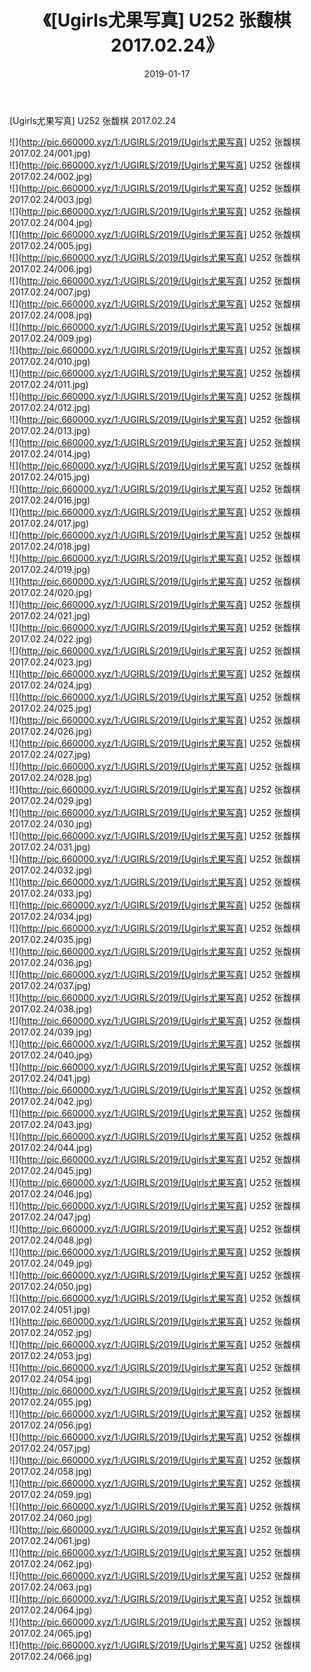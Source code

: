 ﻿---
layout: post
title:  《[Ugirls尤果写真] U252 张馥棋 2017.02.24》
date:   2019-01-17
img: http://pic.660000.xyz/1:/UGIRLS/2019/[Ugirls尤果写真] U252 张馥棋 2017.02.24/000.jpg
categories: [美女, 清纯, 唯美]
---

[Ugirls尤果写真] U252 张馥棋 2017.02.24

 ![](http://pic.660000.xyz/1:/UGIRLS/2019/[Ugirls尤果写真] U252 张馥棋 2017.02.24/001.jpg) <br>![](http://pic.660000.xyz/1:/UGIRLS/2019/[Ugirls尤果写真] U252 张馥棋 2017.02.24/002.jpg) <br>![](http://pic.660000.xyz/1:/UGIRLS/2019/[Ugirls尤果写真] U252 张馥棋 2017.02.24/003.jpg) <br>![](http://pic.660000.xyz/1:/UGIRLS/2019/[Ugirls尤果写真] U252 张馥棋 2017.02.24/004.jpg) <br>![](http://pic.660000.xyz/1:/UGIRLS/2019/[Ugirls尤果写真] U252 张馥棋 2017.02.24/005.jpg) <br>![](http://pic.660000.xyz/1:/UGIRLS/2019/[Ugirls尤果写真] U252 张馥棋 2017.02.24/006.jpg) <br>![](http://pic.660000.xyz/1:/UGIRLS/2019/[Ugirls尤果写真] U252 张馥棋 2017.02.24/007.jpg) <br>![](http://pic.660000.xyz/1:/UGIRLS/2019/[Ugirls尤果写真] U252 张馥棋 2017.02.24/008.jpg) <br>![](http://pic.660000.xyz/1:/UGIRLS/2019/[Ugirls尤果写真] U252 张馥棋 2017.02.24/009.jpg) <br>![](http://pic.660000.xyz/1:/UGIRLS/2019/[Ugirls尤果写真] U252 张馥棋 2017.02.24/010.jpg) <br>![](http://pic.660000.xyz/1:/UGIRLS/2019/[Ugirls尤果写真] U252 张馥棋 2017.02.24/011.jpg) <br>![](http://pic.660000.xyz/1:/UGIRLS/2019/[Ugirls尤果写真] U252 张馥棋 2017.02.24/012.jpg) <br>![](http://pic.660000.xyz/1:/UGIRLS/2019/[Ugirls尤果写真] U252 张馥棋 2017.02.24/013.jpg) <br>![](http://pic.660000.xyz/1:/UGIRLS/2019/[Ugirls尤果写真] U252 张馥棋 2017.02.24/014.jpg) <br>![](http://pic.660000.xyz/1:/UGIRLS/2019/[Ugirls尤果写真] U252 张馥棋 2017.02.24/015.jpg) <br>![](http://pic.660000.xyz/1:/UGIRLS/2019/[Ugirls尤果写真] U252 张馥棋 2017.02.24/016.jpg) <br>![](http://pic.660000.xyz/1:/UGIRLS/2019/[Ugirls尤果写真] U252 张馥棋 2017.02.24/017.jpg) <br>![](http://pic.660000.xyz/1:/UGIRLS/2019/[Ugirls尤果写真] U252 张馥棋 2017.02.24/018.jpg) <br>![](http://pic.660000.xyz/1:/UGIRLS/2019/[Ugirls尤果写真] U252 张馥棋 2017.02.24/019.jpg) <br>![](http://pic.660000.xyz/1:/UGIRLS/2019/[Ugirls尤果写真] U252 张馥棋 2017.02.24/020.jpg) <br>![](http://pic.660000.xyz/1:/UGIRLS/2019/[Ugirls尤果写真] U252 张馥棋 2017.02.24/021.jpg) <br>![](http://pic.660000.xyz/1:/UGIRLS/2019/[Ugirls尤果写真] U252 张馥棋 2017.02.24/022.jpg) <br>![](http://pic.660000.xyz/1:/UGIRLS/2019/[Ugirls尤果写真] U252 张馥棋 2017.02.24/023.jpg) <br>![](http://pic.660000.xyz/1:/UGIRLS/2019/[Ugirls尤果写真] U252 张馥棋 2017.02.24/024.jpg) <br>![](http://pic.660000.xyz/1:/UGIRLS/2019/[Ugirls尤果写真] U252 张馥棋 2017.02.24/025.jpg) <br>![](http://pic.660000.xyz/1:/UGIRLS/2019/[Ugirls尤果写真] U252 张馥棋 2017.02.24/026.jpg) <br>![](http://pic.660000.xyz/1:/UGIRLS/2019/[Ugirls尤果写真] U252 张馥棋 2017.02.24/027.jpg) <br>![](http://pic.660000.xyz/1:/UGIRLS/2019/[Ugirls尤果写真] U252 张馥棋 2017.02.24/028.jpg) <br>![](http://pic.660000.xyz/1:/UGIRLS/2019/[Ugirls尤果写真] U252 张馥棋 2017.02.24/029.jpg) <br>![](http://pic.660000.xyz/1:/UGIRLS/2019/[Ugirls尤果写真] U252 张馥棋 2017.02.24/030.jpg) <br>![](http://pic.660000.xyz/1:/UGIRLS/2019/[Ugirls尤果写真] U252 张馥棋 2017.02.24/031.jpg) <br>![](http://pic.660000.xyz/1:/UGIRLS/2019/[Ugirls尤果写真] U252 张馥棋 2017.02.24/032.jpg) <br>![](http://pic.660000.xyz/1:/UGIRLS/2019/[Ugirls尤果写真] U252 张馥棋 2017.02.24/033.jpg) <br>![](http://pic.660000.xyz/1:/UGIRLS/2019/[Ugirls尤果写真] U252 张馥棋 2017.02.24/034.jpg) <br>![](http://pic.660000.xyz/1:/UGIRLS/2019/[Ugirls尤果写真] U252 张馥棋 2017.02.24/035.jpg) <br>![](http://pic.660000.xyz/1:/UGIRLS/2019/[Ugirls尤果写真] U252 张馥棋 2017.02.24/036.jpg) <br>![](http://pic.660000.xyz/1:/UGIRLS/2019/[Ugirls尤果写真] U252 张馥棋 2017.02.24/037.jpg) <br>![](http://pic.660000.xyz/1:/UGIRLS/2019/[Ugirls尤果写真] U252 张馥棋 2017.02.24/038.jpg) <br>![](http://pic.660000.xyz/1:/UGIRLS/2019/[Ugirls尤果写真] U252 张馥棋 2017.02.24/039.jpg) <br>![](http://pic.660000.xyz/1:/UGIRLS/2019/[Ugirls尤果写真] U252 张馥棋 2017.02.24/040.jpg) <br>![](http://pic.660000.xyz/1:/UGIRLS/2019/[Ugirls尤果写真] U252 张馥棋 2017.02.24/041.jpg) <br>![](http://pic.660000.xyz/1:/UGIRLS/2019/[Ugirls尤果写真] U252 张馥棋 2017.02.24/042.jpg) <br>![](http://pic.660000.xyz/1:/UGIRLS/2019/[Ugirls尤果写真] U252 张馥棋 2017.02.24/043.jpg) <br>![](http://pic.660000.xyz/1:/UGIRLS/2019/[Ugirls尤果写真] U252 张馥棋 2017.02.24/044.jpg) <br>![](http://pic.660000.xyz/1:/UGIRLS/2019/[Ugirls尤果写真] U252 张馥棋 2017.02.24/045.jpg) <br>![](http://pic.660000.xyz/1:/UGIRLS/2019/[Ugirls尤果写真] U252 张馥棋 2017.02.24/046.jpg) <br>![](http://pic.660000.xyz/1:/UGIRLS/2019/[Ugirls尤果写真] U252 张馥棋 2017.02.24/047.jpg) <br>![](http://pic.660000.xyz/1:/UGIRLS/2019/[Ugirls尤果写真] U252 张馥棋 2017.02.24/048.jpg) <br>![](http://pic.660000.xyz/1:/UGIRLS/2019/[Ugirls尤果写真] U252 张馥棋 2017.02.24/049.jpg) <br>![](http://pic.660000.xyz/1:/UGIRLS/2019/[Ugirls尤果写真] U252 张馥棋 2017.02.24/050.jpg) <br>![](http://pic.660000.xyz/1:/UGIRLS/2019/[Ugirls尤果写真] U252 张馥棋 2017.02.24/051.jpg) <br>![](http://pic.660000.xyz/1:/UGIRLS/2019/[Ugirls尤果写真] U252 张馥棋 2017.02.24/052.jpg) <br>![](http://pic.660000.xyz/1:/UGIRLS/2019/[Ugirls尤果写真] U252 张馥棋 2017.02.24/053.jpg) <br>![](http://pic.660000.xyz/1:/UGIRLS/2019/[Ugirls尤果写真] U252 张馥棋 2017.02.24/054.jpg) <br>![](http://pic.660000.xyz/1:/UGIRLS/2019/[Ugirls尤果写真] U252 张馥棋 2017.02.24/055.jpg) <br>![](http://pic.660000.xyz/1:/UGIRLS/2019/[Ugirls尤果写真] U252 张馥棋 2017.02.24/056.jpg) <br>![](http://pic.660000.xyz/1:/UGIRLS/2019/[Ugirls尤果写真] U252 张馥棋 2017.02.24/057.jpg) <br>![](http://pic.660000.xyz/1:/UGIRLS/2019/[Ugirls尤果写真] U252 张馥棋 2017.02.24/058.jpg) <br>![](http://pic.660000.xyz/1:/UGIRLS/2019/[Ugirls尤果写真] U252 张馥棋 2017.02.24/059.jpg) <br>![](http://pic.660000.xyz/1:/UGIRLS/2019/[Ugirls尤果写真] U252 张馥棋 2017.02.24/060.jpg) <br>![](http://pic.660000.xyz/1:/UGIRLS/2019/[Ugirls尤果写真] U252 张馥棋 2017.02.24/061.jpg) <br>![](http://pic.660000.xyz/1:/UGIRLS/2019/[Ugirls尤果写真] U252 张馥棋 2017.02.24/062.jpg) <br>![](http://pic.660000.xyz/1:/UGIRLS/2019/[Ugirls尤果写真] U252 张馥棋 2017.02.24/063.jpg) <br>![](http://pic.660000.xyz/1:/UGIRLS/2019/[Ugirls尤果写真] U252 张馥棋 2017.02.24/064.jpg) <br>![](http://pic.660000.xyz/1:/UGIRLS/2019/[Ugirls尤果写真] U252 张馥棋 2017.02.24/065.jpg) <br>![](http://pic.660000.xyz/1:/UGIRLS/2019/[Ugirls尤果写真] U252 张馥棋 2017.02.24/066.jpg) <br>